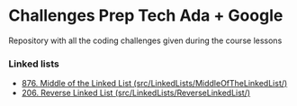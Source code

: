 # Challenges Prep Tech Ada + Google

Repository with all the coding challenges given during the course lessons 

### Linked lists
- [876. Middle of the Linked List (src/LinkedLists/MiddleOfTheLinkedList/)](https://leetcode.com/problems/middle-of-the-linked-list/description/)
- [206. Reverse Linked List (src/LinkedLists/ReverseLinkedList/)](https://leetcode.com/problems/reverse-linked-list/)